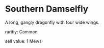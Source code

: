 # Southern Damselfly

A long, gangly dragonfly with four wide wings.

raritiy: Common

sell value: 1 Mews